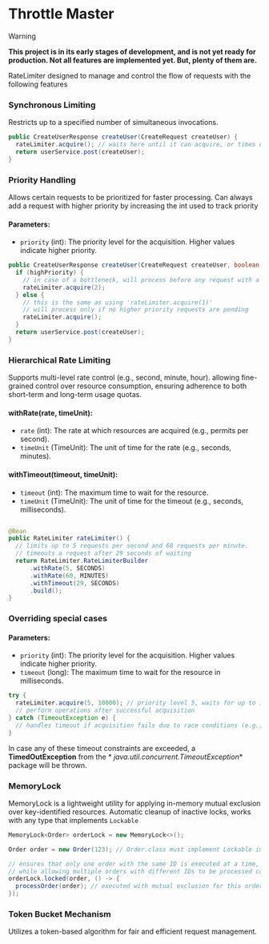 # Throttle Master

> [!WARNING]
> **This project is in its early stages of development, and is not yet ready for production. Not all features are implemented yet. But, plenty of them are.**

RateLimiter designed to manage and control the flow of requests with the following features

### Synchronous Limiting

Restricts up to a specified number of simultaneous invocations.

```java
public CreateUserResponse createUser(CreateRequest createUser) {
  rateLimiter.acquire(); // waits here until it can acquire, or times out depending on the configuration
  return userService.post(createUser);
}
```

### Priority Handling

Allows certain requests to be prioritized for faster processing. Can always add a request with
higher priority by increasing the int used to track priority

#### Parameters:

- `priority` (int): The priority level for the acquisition. Higher values indicate higher priority.

```java
public CreateUserResponse createUser(CreateRequest createUser, boolean highPriority) {
  if (highPriority) {
    // in case of a bottleneck, will process before any request with a lower int
    rateLimiter.acquire(2);
  } else {
    // this is the same as using 'rateLimiter.acquire(1)'
    // will process only if no higher priority requests are pending
    rateLimiter.acquire();
  }
  return userService.post(createUser);
}
```

### Hierarchical Rate Limiting

Supports multi-level rate control (e.g., second, minute, hour).
allowing fine-grained control over resource consumption, ensuring adherence to both short-term and
long-term usage quotas.

#### withRate(rate, timeUnit):

- `rate` (int): The rate at which resources are acquired (e.g., permits per second).
- `timeUnit` (TimeUnit): The unit of time for the rate (e.g., seconds, minutes).

#### withTimeout(timeout, timeUnit):

- `timeout` (int): The maximum time to wait for the resource.
- `timeUnit` (TimeUnit): The unit of time for the timeout (e.g., seconds, milliseconds).


```java

@Bean
public RateLimiter rateLimiter() {
  // limits up to 5 requests per second and 60 requests per minute. 
  // timeouts a request after 29 seconds of waiting
  return RateLimiter.RateLimiterBuilder
      .withRate(5, SECONDS)
      .withRate(60, MINUTES)
      .withTimeout(29, SECONDS)
      .build();
}
```

### Overriding special cases

#### Parameters:

- `priority` (int): The priority level for the acquisition. Higher values indicate higher priority.
- `timeout` (long): The maximum time to wait for the resource in milliseconds.

```java
try {
  rateLimiter.acquire(5, 10000); // priority level 5, waits for up to 10 seconds
  // perform operations after successful acquisition
} catch (TimeoutException e) {
  // handles timeout if acquisition fails due to race conditions (e.g., RateLimiter bottlenecked by higher-priority threads)
}
```

In case any of these timeout constraints are exceeded, a **TimedOutException** from the *
*java.util.concurrent.TimeoutException** package will be thrown.

### MemoryLock

MemoryLock is a lightweight utility for applying in-memory mutual exclusion over key-identified resources.
Automatic cleanup of inactive locks, works with any type that implements `Lockable`

```java
MemoryLock<Order> orderLock = new MemoryLock<>();

Order order = new Order(123); // Order.class must implement Lockable interface

// ensures that only one order with the same ID is executed at a time,
// while allowing multiple orders with different IDs to be processed concurrently
orderLock.locked(order, () -> {
  processOrder(order); // executed with mutual exclusion for this order ID
});
```

### Token Bucket Mechanism

Utilizes a token-based algorithm for fair and efficient request management.